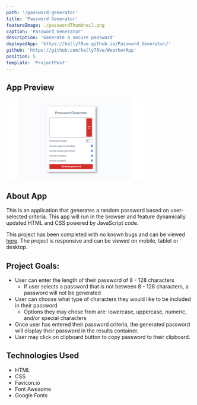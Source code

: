 ```yaml
---
path: '/password-generator'
title: 'Password Generator'
featureImage: ./passwordThumbnail.png
caption: 'Password Generator'
description: 'Generate a secure password'
deployedApp: 'https://kelly70ve.github.io/Password_Generator/'
github: 'https://github.com/kelly70ve/WeatherApp'
position: 5
template: 'ProjectPost'
---
```


## App Preview

![Weather Dashboard Preview](./passwordThumbnail.png)

## About App

This is an application that generates a random password based on user-selected criteria. This app will run in the browser and feature dynamically updated HTML and CSS powered by JavaScript code.

This project has been completed with no known bugs and can be viewed <a href="https://kelly70ve.github.io/Password_Generator/" target="_blank" rel="noreferrer">here</a>. The project is responsive and can be viewed on mobile, tablet or desktop.

## Project Goals:

- User can enter the length of their password of 8 - 128 characters
  - If user selects a password that is not between 8 - 128 characters, a password will not be generated
- User can choose what type of characters they would like to be included in their password
  - Options they may chose from are: lowercase, uppercase, numeric, and/or special characters
- Once user has entered their password criteria, the generated password will display their password in the results container.
- User may click on clipboard button to copy password to their clipboard.

## Technologies Used

- HTML
- CSS
- Favicon.io
- Font Awesome
- Google Fonts
